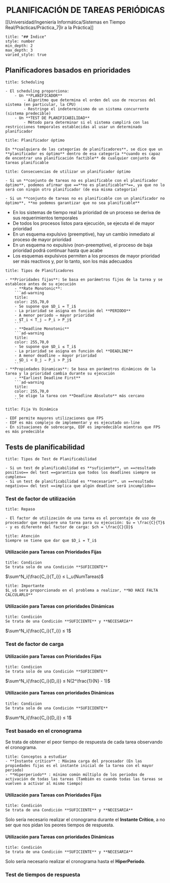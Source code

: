 <center style="font-weight: bold; font-size: 25 ">PLANIFICACIÓN DE TAREAS PERIÓDICAS</center>

[[Universidad/Ingeniería Informática/Sistemas en Tiempo Real/Prácticas/Práctica_7|Ir a la Práctica]]
```toc
title: "## Índice"
style: number 
min_depth: 2 
max_depth: 3
varied_style: true
```

## Planificadores basados en prioridades

```ad-info
title: Scheduling

- El scheduling proporciona:  
	- Un **PLANIFICADOR**  
		- Algoritmo que determina el orden del uso de recursos del sistema (en particular, la CPU)  
		- Restringe el indeterminismo de un sistema concurrente (sistema predecible)  
	- Un **TEST DE PLANIFICABILIDAD**  
		- Método para determinar si el sistema cumplirá con las restricciones temporales establecidas al usar un determinado planificador
```

```ad-tip
title: Planificador óptimo

En **cualquiera de las categorías de planificadores**, se dice que un **planificador es óptimo** dentro de esa categoría **cuando es capaz de encontrar una planificación factible** de cualquier conjunto de tareas planificable
```

```ad-example
title: Consecuencias de utilizar un planificador óptimo  
  
- Si un **conjunto de tareas no es planificable con el planificador óptimo**, podemos afirmar que ==**no es planificable**==, ya que no lo será con ningún otro planificador (de esa misma categoría)  

- Si un **conjunto de tareas no es planificable con un planificador no óptimo**, **no podemos garantizar que no sea planificable**
```

- En los sistemas de tiempo real la prioridad de un proceso se deriva de sus requerimientos temporales  
- De todos los procesos listos para ejecución, se ejecuta el de mayor prioridad  
- En un esquema expulsivo (preemptive), hay un cambio inmediato al proceso de mayor prioridad  
- En un esquema no expulsivo (non-preemptive), el proceso de baja prioridad podrá continuar hasta que acabe  
- Los esquemas expulsivos permiten a los procesos de mayor prioridad ser más reactivos y, por lo tanto, son los más adecuados

```ad-info
title: Tipos de Planificadores

- **Prioridades fijas**: Se basa en parámetros fijos de la tarea y se establece antes de su ejecución
	- **Rate Monotonic**:
	```ad-warning
	title:
	color: 255,70,0
	- Se supone que $D_i = T_i$  
	- La prioridad se asigna en función del **PERIODO**  
	- A menor periodo ⇒ mayor prioridad  
	- $T_i < T_j ⇒ P_i > P_j$
	```
	- **Deadline Monotonic**
	```ad-warning
	title:
	color: 255,70,0
	- Se supone que $D_i ≤ T_i$
	- La prioridad se asigna en función del **DEADLINE**
	- A menor deadline ⇒ mayor prioridad  
	- $D_i < D_j ⇒ P_i > P_j$
	```
- **Propiedades Dinamicas**: Se basa en parámetros dinámicos de la tarea y la prioridad cambia durante su ejecución
	- **Earliest Deadline First**
	```ad-warning
	title:
	color: 255,70,0
	- Se elige la tarea con **Deadline Absoluto** más cercano
	```
```

```ad-example
title: Fija Vs Dinámica

- EDF permite mayores utilizaciones que FPS  
- EDF es más complejo de implementar y es ejecutado on-line  
- En situaciones de sobrecarga, EDF es impredecible mientras que FPS es más predecible
```

## Tests de planificabilidad

```ad-info
title: Tipos de Test de Planificabilidad

- Si un test de planificabilidad es **suficiente**, un ==resultado positivo== del test ==garantiza que todos los deadlines siempre se cumplen==  
- Si un test de planificabilidad es **necesario**, un ==resultado negativo== del test ==implica que algún deadline será incumplido==
```


### Test de factor de utilización

```ad-tip
title: Repaso

- El factor de utilización de una tarea es el porcentaje de uso de procesador que requiere una tarea para su ejecución: $u = \frac{C}{T}$
- y es diferente del factor de carga: $ch = \frac{C}{D}$
```

```ad-warning
title: Atención
Siempre se tiene que dar que $D_i = T_i$
```

#### Utilización para Tareas con Prioridades Fijas

```ad-tip
title: Condicion
Se trata solo de una Condición **SUFICIENTE**
```

$\sum^N_i{\frac{C_i}{T_i}} ≤ L_u(NumTareas)$

```ad-warning
title: Importante
$L_u$ sera proporcionado en el problema a realizar, **NO HACE FALTA CALCULARLO**
```

#### Utilización para Tareas con prioridades Dinámicas

```ad-tip
title: Condición
Se trata de una Condición **SUFICIENTE** y **NECESARIA**
```

$\sum^N_i{\frac{C_i}{T_i}} ≤ 1$

### Test de factor de carga

#### Utilización para Tareas con Prioridades Fijas

```ad-tip
title: Condicion
Se trata solo de una Condición **SUFICIENTE**
```

$\sum^N_i{\frac{C_i}{D_i}} ≤ N(2^\frac{1}{N} - 1)$

#### Utilización para Tareas con prioridades Dinámicas

```ad-tip
title: Condicion
Se trata solo de una Condición **SUFICIENTE**
```

$\sum^N_i{\frac{C_i}{D_i}} ≤ 1$

### Test basado en el cronograma

Se trata de obtener el peor tiempo de respuesta de cada tarea observando el cronograma.

```ad-tip
title: Conceptos a estudiar
- **Instante crítico** : Máxima carga del procesador (En las propiedades fijas es el instante inicial de la tarea con el mayor periodo)
- **Hiperperiodo** : mínimo común múltiplo de los periodos de activación de todas las tareas (También es cuando todas las tareas se vuelven a activar al mismo tiempo)
```

#### Utilización para Tareas con Prioridades Fijas

```ad-tip
title: Condición
Se trata de una Condición **SUFICIENTE** y **NECESARIA**
```

Solo sería necesario realizar el cronograma durante el **Instante Crítico**, a no ser que nos pidan los peores tiempos de respuesta.

#### Utilización para Tareas con prioridades Dinámicas

```ad-tip
title: Condición
Se trata de una Condición **SUFICIENTE** y **NECESARIA**
```

Solo sería necesario realizar el cronograma hasta el **HiperPeriodo**.

### Test de tiempos de respuesta




